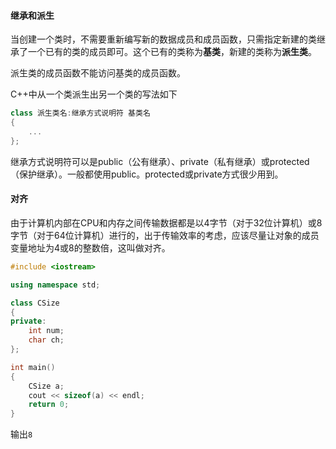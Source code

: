 #### 继承和派生

当创建一个类时，不需要重新编写新的数据成员和成员函数，只需指定新建的类继承了一个已有的类的成员即可。这个已有的类称为**基类**，新建的类称为**派生类**。

派生类的成员函数不能访问基类的成员函数。

C++中从一个类派生出另一个类的写法如下

```cpp
class 派生类名:继承方式说明符 基类名
{
    ...
};
```

继承方式说明符可以是public（公有继承）、private（私有继承）或protected（保护继承）。一般都使用public。protected或private方式很少用到。

#### 对齐

由于计算机内部在CPU和内存之间传输数据都是以4字节（对于32位计算机）或8字节（对于64位计算机）进行的，出于传输效率的考虑，应该尽量让对象的成员变量地址为4或8的整数倍，这叫做对齐。

```cpp
#include <iostream>

using namespace std;

class CSize
{
private:
	int num;
	char ch;
};

int main()
{
	CSize a;
	cout << sizeof(a) << endl;
    return 0;
}
```

输出`8`